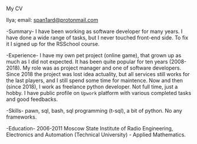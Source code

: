 My CV

Ilya; email: span1ard@protonmail.com

-Summary-
I have been working as software developer for many years. I have done a wide range of tasks, but I never touched front-end side. To fix it I signed up for the RSSchool course.

-Experience-
I have my own pet project (online game), that grown up as much as I did not expected. It has been quite popular for ten years (2008-2018). My role was as project manager and one of software developers. Since 2018 the project was lost idea actuality, but all services still works for the last players, and I still spend some time for maintence.
Now and then (since 2018), I work as freelance python developer. Not full time, just a hobby. I have public profile on `Upwork` platform with various completed tasks and good feedbacks.

-Skills-
pawn, sql, bash, sql programming (t-sql), a bit of python. No any frameworks.
        
-Education-
2006-2011 Moscow State Institute of Radio Engineering, Electronics and Automation (Technical University) - Applied Mathematics.

